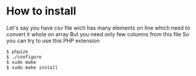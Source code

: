 # How to install
Let's say you have csv file wich has many elements on line which  need to convert it whole on array
But you need only few columns from this file
So you can try to use this PHP extension

```
$ phpize
$ ./configure
$ sudo make
$ sudo make install
```
